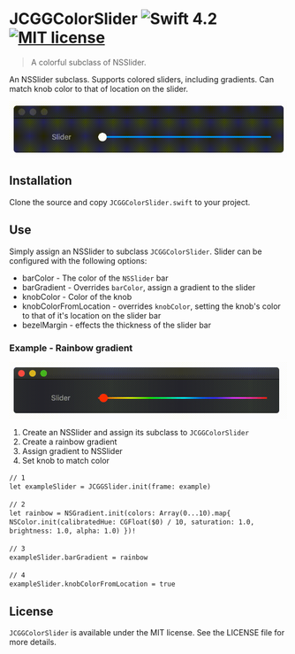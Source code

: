 # JCGGColorSlider ![Swift 4.2](https://img.shields.io/badge/swift-5-brightgreen.svg) [![MIT license](https://img.shields.io/badge/license-MIT-green.svg)](http://perso.crans.org/besson/LICENSE.html)
> A colorful subclass of NSSlider.

An NSSlider subclass. Supports colored sliders, including gradients. Can match knob color to that of location on the slider.

<img src="img/color.gif" align="center">


## Installation
Clone the source and copy `JCGGColorSlider.swift` to your project.

## Use
Simply assign an NSSlider to subclass `JCGGColorSlider`. Slider can be configured with the following options:

* barColor - The color of the `NSSlider` bar
* barGradient - Overrides `barColor`, assign a gradient to the slider
* knobColor - Color of the knob
* knobColorFromLocation - overrides `knobColor`, setting the knob's color to that of it's location on the slider bar
* bezelMargin - effects the thickness of the slider bar

### Example - Rainbow gradient
<img src="img/grad.gif" align="center">

1. Create an NSSlider and assign its subclass to `JCGGColorSlider`
2. Create a rainbow gradient
3. Assign gradient to NSSlider
4. Set knob to match color

```
// 1
let exampleSlider = JCGGSlider.init(frame: example)

// 2
let rainbow = NSGradient.init(colors: Array(0...10).map{ NSColor.init(calibratedHue: CGFloat($0) / 10, saturation: 1.0, brightness: 1.0, alpha: 1.0) })!

// 3
exampleSlider.barGradient = rainbow

// 4
exampleSlider.knobColorFromLocation = true
```

## License
`JCGGColorSlider` is available under the MIT license. See the LICENSE file for more details.